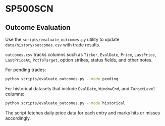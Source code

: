 # SP500SCN

## Outcome Evaluation

Use the `scripts/evaluate_outcomes.py` utility to update `data/history/outcomes.csv` with trade results.

`outcomes.csv` tracks columns such as `Ticker`, `EvalDate`, `Price`, `LastPrice`,
`LastPriceAt`, `PctToTarget`, option strikes, status fields, and other notes.

For pending trades:

```bash
python scripts/evaluate_outcomes.py --mode pending
```

For historical datasets that include `EvalDate`, `WindowEnd`, and `TargetLevel` columns:

```bash
python scripts/evaluate_outcomes.py --mode historical
```

The script fetches daily price data for each entry and marks hits or misses accordingly.

